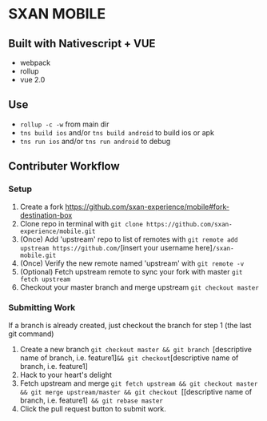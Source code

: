 # SXAN MOBILE

## Built with Nativescript + VUE

* webpack
* rollup
* vue 2.0

## Use

* `rollup -c -w` from main dir
* `tns build ios` and/or `tns build android` to build ios or apk
* `tns run ios` and/or `tns run android` to debug  


## Contributer Workflow

### Setup

1. Create a fork https://github.com/sxan-experience/mobile#fork-destination-box
2. Clone repo in terminal with `git clone https://github.com/sxan-experience/mobile.git`
3. (Once) Add 'upstream' repo to list of remotes with `git remote add upstream https://github.com/`[insert your username here]`/sxan-mobile.git`
4. (Once) Verify the new remote named 'upstream' with `git remote -v`
5. (Optional) Fetch upstream remote to sync your fork with master `git fetch upstream`
6. Checkout your master branch and merge upstream `git checkout master`

### Submitting Work
If a branch is already created, just checkout the branch for step 1 (the last git command)

1. Create a new branch `git checkout master && git branch `[descriptive name of branch, i.e. feature1]` && git checkout `[descriptive name of branch, i.e. feature1]
2. Hack to your heart's delight
3. Fetch upstream and merge `git fetch upstream && git checkout master
 && git merge upstream/master && git checkout `[[descriptive name of branch, i.e. feature1]` && git rebase master`
4. Click the pull request button to submit work.
